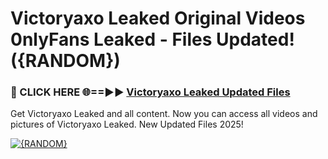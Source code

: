 # Victoryaxo Leaked Original Videos 0nlyFans Leaked - Files Updated! ({RANDOM})

<h3>🔴 CLICK HERE 🌐==►► <a href="https://betterlinks.top/A2PfLJ" rel="nofollow">Victoryaxo Leaked Updated Files</a></h3>

Get Victoryaxo Leaked and all content. Now you can access all videos and pictures of Victoryaxo Leaked. New Updated Files 2025!

[![{RANDOM}](https://i.imgur.com/ppqm5kG.gif)](https://betterlinks.top/A2PfLJ)